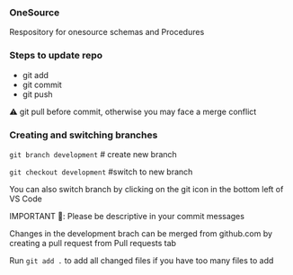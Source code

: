 ### OneSource
Respository for onesource schemas and Procedures

### Steps to update repo
* git add
* git commit
* git push

⚠️ git pull before commit, otherwise you may face a merge conflict

### Creating and switching branches
`git branch development` # create new branch

`git checkout development` #switch to new branch

You can also switch branch by clicking on the git icon in the bottom left of VS Code

IMPORTANT 🚨: Please be descriptive in your commit messages

Changes in the development brach can be merged from github.com by creating a pull request from Pull requests tab

Run `git add .` to add all changed files if you have too many files to add
